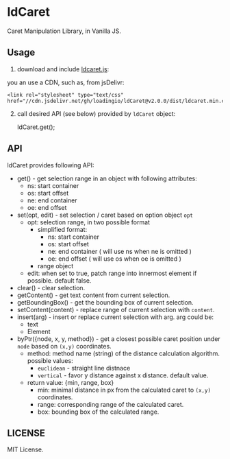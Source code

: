 # ldCaret

Caret Manipulation Library, in Vanilla JS.


## Usage

1. download and include [ldcaret.js](https://raw.githubusercontent.com/loadingio/ldCaret/v2.0.0/dist/ldcaret.min.js):

    <link rel="stylesheet" type="text/css" href="ldcaret.min.js"/>

you an use a CDN, such as, from jsDelivr:

    <link rel="stylesheet" type="text/css" href="//cdn.jsdelivr.net/gh/loadingio/ldCaret@v2.0.0/dist/ldcaret.min.css"/>

2. call desired API (see below) provided by `ldCaret` object:

    ldCaret.get();


## API

ldCaret provides following API:

 * get() - get selection range in an object with following attributes:
   - ns: start container
   - os: start offset
   - ne: end container
   - oe: end offset
 * set(opt, edit) - set selection / caret based on option object `opt`
   - opt: selection range, in two possible format
     - simplified format:
       - ns: start container
       - os: start offset
       - ne: end container ( will use ns when ne is omitted )
       - oe: end offset ( will use os when oe is omitted )
     - range object
   - edit: when set to true, patch range into innermost element if possible. default false.
 * clear() - clear selection.
 * getContent() - get text content from current selection.
 * getBoundingBox() - get the bounding box of current selection.
 * setContent(content) - replace range of current selection with `content`.
 * insert(arg) - insert or replace current selection with arg. arg could be:
   - text
   - Element
 * byPtr({node, x, y, method}) - get a closest possible caret position under `node` based on `(x,y)` coordinates.
   - method: method name (string) of the distance calculation algorithm. possible values:
     - `euclidean` - straight line distnace
     - `vertical` - favor y distance against x distance. default value.
   - return value: {min, range, box}
     - min: minimal distance in px from the calculated caret to `(x,y)` coordinates.
     - range: corresponding range of the calculated caret.
     - box: bounding box of the calculated range.


## LICENSE

MIT License.
